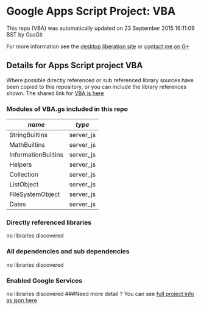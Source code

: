 # Google Apps Script Project: VBA
This repo (VBA) was automatically updated on 23 September 2015 16:11:09 BST by GasGit

For more information see the [desktop liberation site](http://ramblings.mcpher.com/Home/excelquirks/drivesdk/gettinggithubready "desktop liberation") or [contact me on G+](https://plus.google.com/+BruceMcpherson "Bruce McPherson - GDE")
## Details for Apps Script project VBA
Where possible directly referenced or sub referenced library sources have been copied to this repository, or you can include the library references shown. 
The shared link for [VBA is here](https://script.google.com/d/1XM7LWoC98usdG4xmHQ4FC4O3PRnCO9b033rOSs9wqlcThFH1Jh2Qr_uc/edit?usp=sharing "open in the GAS IDE")

### Modules of VBA.gs included in this repo
*name*|*type*
--- | --- 
StringBuiltins| server_js
MathBuiltins| server_js
InformationBuiltins| server_js
Helpers| server_js
Collection| server_js
ListObject| server_js
FileSystemObject| server_js
Dates| server_js
### Directly referenced libraries
no libraries discovered
### All dependencies and sub dependencies
no libraries discovered
### Enabled Google Services
no libraries discovered
###Need more detail ?
You can see [full project info as json here](info.json)
